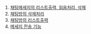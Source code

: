 1. [채팅메세지의 리스트출력, 읽음처리, 삭제](https://github.com/alikwon/BIT_CAMP/blob/master/Spring_project/Mangch-chat/src/main/java/com/aia/mangch/service/ChatMsgService.java)
2. [채팅방의 삭제처리](https://github.com/alikwon/BIT_CAMP/blob/master/Spring_project/Mangch-chat/src/main/java/com/aia/mangch/service/ChatRoomDelService.java)
3. [채팅방의 리스트출력](https://github.com/alikwon/BIT_CAMP/blob/master/Spring_project/Mangch-chat/src/main/java/com/aia/mangch/service/ChatRoomListService.java)
4. [메세지 전송 기능](https://github.com/alikwon/BIT_CAMP/blob/master/Spring_project/Mangch-chat/src/main/java/com/aia/mangch/service/sendMsgService.java)

